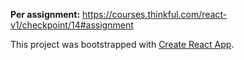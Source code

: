 **Per assignment:** 
https://courses.thinkful.com/react-v1/checkpoint/14#assignment

This project was bootstrapped with [Create React App](https://github.com/facebook/create-react-app).

